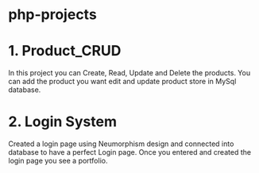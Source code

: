 # php-projects

# 1. Product_CRUD

In this project you can Create, Read, Update and Delete the products. You can add the product you want edit and update product store in MySql database.

# 2. Login System

Created a login page using Neumorphism design and connected into database to have a perfect Login page. Once you entered and created the login page you see a portfolio.